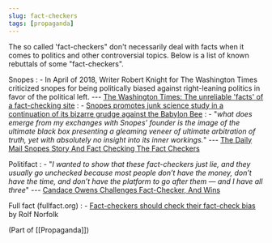 ```yaml
---
slug: fact-checkers
tags: [propaganda]
---
```


The so called 'fact-checkers" don't necessarily deal with facts when it comes to politics and other controversial topics. Below is a list of known rebuttals of some "fact-checkers".

Snopes
: - In April of 2018, Writer Robert Knight for The Washington Times criticized snopes for being politically biased against right-leaning politics in favor of the political left. --- [The Washington Times: The unreliable 'facts' of a fact-checking site](https://www.washingtontimes.com/news/2018/apr/29/the-unreliable-facts-of-a-fact-checking-site/)
: - [Snopes promotes junk science study in a continuation of its bizarre grudge against the Babylon Bee](https://www.washingtonexaminer.com/opinion/snopes-promotes-junk-science-study-in-a-continuation-of-its-bizarre-grudge-against-the-babylon-bee)
: - "*what does emerge from my exchanges with Snopes’ founder is the image of the ultimate black box presenting a gleaming veneer of ultimate arbitration of truth, yet with absolutely no insight into its inner workings.*" --- [The Daily Mail Snopes Story And Fact Checking The Fact Checkers](https://www.forbes.com/sites/kalevleetaru/2016/12/22/the-daily-mail-snopes-story-and-fact-checking-the-fact-checkers/?sh=41ad81ad227f)

Politifact
: - "*I wanted to show that these fact-checkers just lie, and they usually go unchecked because most people don’t have the money, don’t have the time, and don’t have the platform to go after them — and I have all three*" --- [Candace Owens Challenges Fact-Checker, And Wins](https://www.dailywire.com/news/candace-owens-challenges-fact-checker-and-wins)

Full fact (fullfact.org)
: - [Fact-checkers should check their fact-check bias](https://www.conservativewoman.co.uk/fact-checkers-should-check-their-fact-checks/) by Rolf Norfolk

(Part of [[Propaganda]])